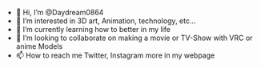 - 👋 Hi, I’m @Daydream0864
- 👀 I’m interested in 3D art, Animation, technology, etc...
- 🌱 I’m currently learning how to better in my life
- 💞️ I’m looking to collaborate on making a movie or TV-Show with VRC or anime Models
- 📫 How to reach me Twitter, Instagram more in my webpage

<!---
Daydream0864/Daydream0864 is a ✨ special ✨ repository because its `README.md` (this file) appears on your GitHub profile.
You can click the Preview link to take a look at your changes.
--->
